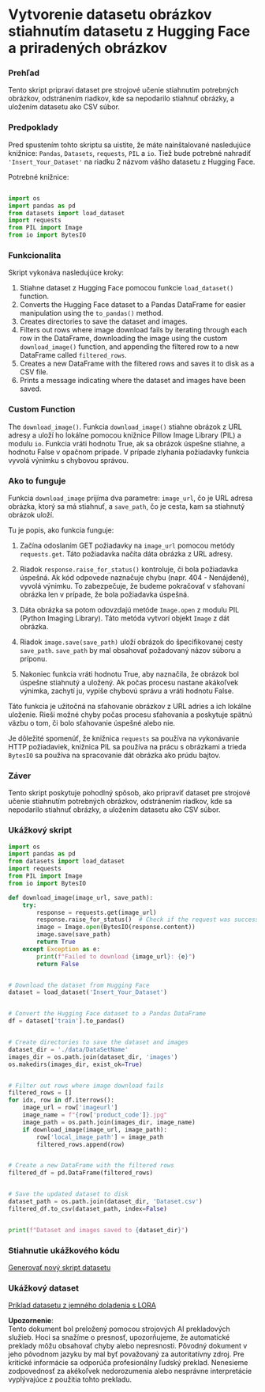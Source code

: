 # Vytvorenie datasetu obrázkov stiahnutím datasetu z Hugging Face a priradených obrázkov

### Prehľad

Tento skript pripraví dataset pre strojové učenie stiahnutím potrebných obrázkov, odstránením riadkov, kde sa nepodarilo stiahnuť obrázky, a uložením datasetu ako CSV súbor.

### Predpoklady

Pred spustením tohto skriptu sa uistite, že máte nainštalované nasledujúce knižnice: `Pandas`, `Datasets`, `requests`, `PIL` a `io`. Tiež bude potrebné nahradiť `'Insert_Your_Dataset'` na riadku 2 názvom vášho datasetu z Hugging Face.

Potrebné knižnice:

```python

import os
import pandas as pd
from datasets import load_dataset
import requests
from PIL import Image
from io import BytesIO
```

### Funkcionalita

Skript vykonáva nasledujúce kroky:

1. Stiahne dataset z Hugging Face pomocou funkcie `load_dataset()` function.
2. Converts the Hugging Face dataset to a Pandas DataFrame for easier manipulation using the `to_pandas()` method.
3. Creates directories to save the dataset and images.
4. Filters out rows where image download fails by iterating through each row in the DataFrame, downloading the image using the custom `download_image()` function, and appending the filtered row to a new DataFrame called `filtered_rows`.
5. Creates a new DataFrame with the filtered rows and saves it to disk as a CSV file.
6. Prints a message indicating where the dataset and images have been saved.

### Custom Function

The `download_image()`. Funkcia `download_image()` stiahne obrázok z URL adresy a uloží ho lokálne pomocou knižnice Pillow Image Library (PIL) a modulu `io`. Funkcia vráti hodnotu True, ak sa obrázok úspešne stiahne, a hodnotu False v opačnom prípade. V prípade zlyhania požiadavky funkcia vyvolá výnimku s chybovou správou.

### Ako to funguje

Funkcia `download_image` prijíma dva parametre: `image_url`, čo je URL adresa obrázka, ktorý sa má stiahnuť, a `save_path`, čo je cesta, kam sa stiahnutý obrázok uloží.

Tu je popis, ako funkcia funguje:

1. Začína odoslaním GET požiadavky na `image_url` pomocou metódy `requests.get`. Táto požiadavka načíta dáta obrázka z URL adresy.

2. Riadok `response.raise_for_status()` kontroluje, či bola požiadavka úspešná. Ak kód odpovede naznačuje chybu (napr. 404 - Nenájdené), vyvolá výnimku. To zabezpečuje, že budeme pokračovať v sťahovaní obrázka len v prípade, že bola požiadavka úspešná.

3. Dáta obrázka sa potom odovzdajú metóde `Image.open` z modulu PIL (Python Imaging Library). Táto metóda vytvorí objekt `Image` z dát obrázka.

4. Riadok `image.save(save_path)` uloží obrázok do špecifikovanej cesty `save_path`. `save_path` by mal obsahovať požadovaný názov súboru a príponu.

5. Nakoniec funkcia vráti hodnotu True, aby naznačila, že obrázok bol úspešne stiahnutý a uložený. Ak počas procesu nastane akákoľvek výnimka, zachytí ju, vypíše chybovú správu a vráti hodnotu False.

Táto funkcia je užitočná na sťahovanie obrázkov z URL adries a ich lokálne uloženie. Rieši možné chyby počas procesu sťahovania a poskytuje spätnú väzbu o tom, či bolo sťahovanie úspešné alebo nie.

Je dôležité spomenúť, že knižnica `requests` sa používa na vykonávanie HTTP požiadaviek, knižnica PIL sa používa na prácu s obrázkami a trieda `BytesIO` sa používa na spracovanie dát obrázka ako prúdu bajtov.

### Záver

Tento skript poskytuje pohodlný spôsob, ako pripraviť dataset pre strojové učenie stiahnutím potrebných obrázkov, odstránením riadkov, kde sa nepodarilo stiahnuť obrázky, a uložením datasetu ako CSV súbor.

### Ukážkový skript

```python
import os
import pandas as pd
from datasets import load_dataset
import requests
from PIL import Image
from io import BytesIO

def download_image(image_url, save_path):
    try:
        response = requests.get(image_url)
        response.raise_for_status()  # Check if the request was successful
        image = Image.open(BytesIO(response.content))
        image.save(save_path)
        return True
    except Exception as e:
        print(f"Failed to download {image_url}: {e}")
        return False


# Download the dataset from Hugging Face
dataset = load_dataset('Insert_Your_Dataset')


# Convert the Hugging Face dataset to a Pandas DataFrame
df = dataset['train'].to_pandas()


# Create directories to save the dataset and images
dataset_dir = './data/DataSetName'
images_dir = os.path.join(dataset_dir, 'images')
os.makedirs(images_dir, exist_ok=True)


# Filter out rows where image download fails
filtered_rows = []
for idx, row in df.iterrows():
    image_url = row['imageurl']
    image_name = f"{row['product_code']}.jpg"
    image_path = os.path.join(images_dir, image_name)
    if download_image(image_url, image_path):
        row['local_image_path'] = image_path
        filtered_rows.append(row)


# Create a new DataFrame with the filtered rows
filtered_df = pd.DataFrame(filtered_rows)


# Save the updated dataset to disk
dataset_path = os.path.join(dataset_dir, 'Dataset.csv')
filtered_df.to_csv(dataset_path, index=False)


print(f"Dataset and images saved to {dataset_dir}")
```

### Stiahnutie ukážkového kódu 
[Generovať nový skript datasetu](../../../../code/04.Finetuning/generate_dataset.py)

### Ukážkový dataset
[Príklad datasetu z jemného doladenia s LORA](../../../../code/04.Finetuning/olive-ort-example/dataset/dataset-classification.json)

**Upozornenie**:  
Tento dokument bol preložený pomocou strojových AI prekladových služieb. Hoci sa snažíme o presnosť, upozorňujeme, že automatické preklady môžu obsahovať chyby alebo nepresnosti. Pôvodný dokument v jeho pôvodnom jazyku by mal byť považovaný za autoritatívny zdroj. Pre kritické informácie sa odporúča profesionálny ľudský preklad. Nenesieme zodpovednosť za akékoľvek nedorozumenia alebo nesprávne interpretácie vyplývajúce z použitia tohto prekladu.
